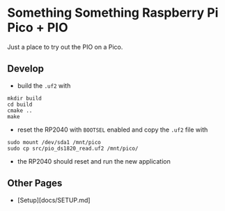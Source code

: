 # Something Something Raspberry Pi Pico + PIO

Just a place to try out the PIO on a Pico.

## Develop

- build the `.uf2` with

```shell
mkdir build
cd build
cmake ..
make
```

- reset the RP2040 with `BOOTSEL` enabled and copy the `.uf2` file with

```shell
sudo mount /dev/sda1 /mnt/pico
sudo cp src/pio_ds1820_read.uf2 /mnt/pico/
```

- the RP2040 should reset and run the new application

## Other Pages

* [Setup][docs/SETUP.md]
